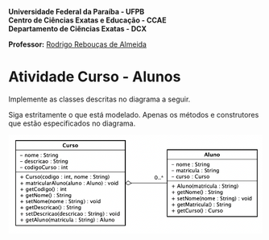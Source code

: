 **Universidade Federal da Paraíba - UFPB** \
**Centro de Ciências Exatas e Educação - CCAE** \
**Departamento de Ciências Exatas - DCX**

**Professor:** [Rodrigo Rebouças de Almeida](http://rodrigor.dcx.ufpb.br)

# Atividade Curso - Alunos

Implemente as classes descritas no diagrama a seguir.

Siga estritamente o que está modelado. Apenas os métodos e construtores que estão especificados no diagrama.

![diagrama](diagrama.png)
